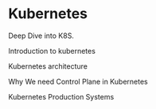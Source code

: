 # Kubernetes
Deep Dive into K8S.

Introduction to kubernetes

Kubernetes architecture

Why We need Control Plane in Kubernetes

Kubernetes Production Systems

